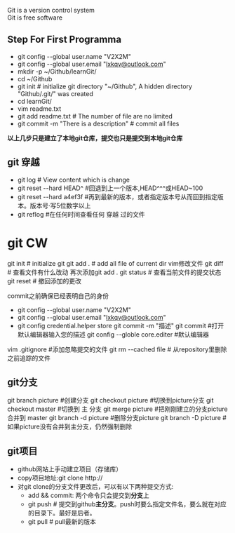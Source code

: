 Git is a version control system  
Git is free software  

## Step For First Programma
- git config --global user.name "V2X2M"  
- git config --global user.email "lxkqv@outlook.com"  
- mkdir -p ~/Github/learnGit/  
- cd ~/Github  
- git init # initialize git directory "~/Github", A hidden directory "Github/.git/" was created  
- cd learnGit/  
- vim readme.txt  
- git add readme.txt # The number of file are no limited  
- git commit -m "There is a description" # commit all files  

**以上几步只是建立了本地git仓库，提交也只是提交到本地git仓库**

## git 穿越
- git log # View content which is change
- git reset --hard HEAD^ #回退到上一个版本,HEAD^^^或HEAD~100
- git reset --hard a4ef3f #再到最新的版本，或者指定版本号从而回到指定版本。版本号·写5位数字以上
- git reflog #在任何时间查看任何 穿越 过的文件

# git CW
git init # initialize git
git add . # add all file of current dir
vim修改文件
git diff # 查看文件有什么改动
再次添加git add .
git status # 查看当前文件的提交状态
git reset # 撤回添加的更改

commit之前确保已经表明自己的身份

- git config --global user.name "V2X2M"  
- git config --global user.email "lxkqv@outlook.com"  
- git config credential.helper store
git commit -m "描述"
git commit<CR> #打开默认编辑器输入您的描述
git config --globle core.editer #默认编辑器

vim .gitignore #添加忽略提交的文件
git rm --cached file # 从repository里删除之前追踪的文件

## git分支
git branch picture #创建分支
git checkout picture #切换到picture分支
git checkout master #切换到 主 分支
git merge picture #把刚刚建立的分支picture合并到 master
git branch -d picture #删除分支picture
git branch -D picture #如果picture没有合并到主分支，仍然强制删除

## git项目
- github网站上手动建立项目（存储库）
- copy项目地址:git clone http://
- 对git clone的分支文件更改后，可以有以下两种提交方式:
  - add && commit: 两个命令只会提交到**分支**上
  - git push # 提交到github**主分支**。push时要么指定文件名，要么就在对应的目录下。最好是后者。
  - git pull # pull最新的版本

